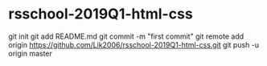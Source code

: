 # rsschool-2019Q1-html-css
git init
git add README.md
git commit -m "first commit"
git remote add origin https://github.com/Lik2006/rsschool-2019Q1-html-css.git
git push -u origin master
